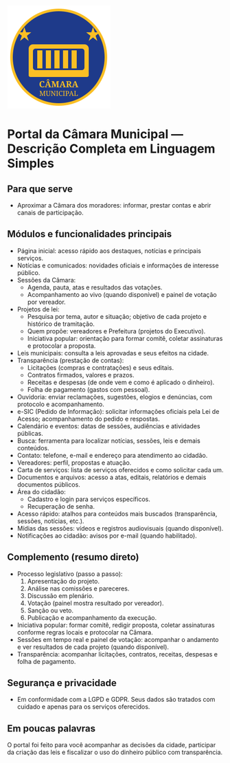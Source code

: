 <img src="../public/images/brasao-teste.svg" alt="Brasão da cidade" class="cover-logo" />

# Portal da Câmara Municipal — Descrição Completa em Linguagem Simples

## Para que serve
- Aproximar a Câmara dos moradores: informar, prestar contas e abrir canais de participação.

## Módulos e funcionalidades principais
- Página inicial: acesso rápido aos destaques, notícias e principais serviços.
- Notícias e comunicados: novidades oficiais e informações de interesse público.
- Sessões da Câmara:
  - Agenda, pauta, atas e resultados das votações.
  - Acompanhamento ao vivo (quando disponível) e painel de votação por vereador.
- Projetos de lei:
  - Pesquisa por tema, autor e situação; objetivo de cada projeto e histórico de tramitação.
  - Quem propõe: vereadores e Prefeitura (projetos do Executivo).
  - Iniciativa popular: orientação para formar comitê, coletar assinaturas e protocolar a proposta.
- Leis municipais: consulta a leis aprovadas e seus efeitos na cidade.
- Transparência (prestação de contas):
  - Licitações (compras e contratações) e seus editais.
  - Contratos firmados, valores e prazos.
  - Receitas e despesas (de onde vem e como é aplicado o dinheiro).
  - Folha de pagamento (gastos com pessoal).
- Ouvidoria: enviar reclamações, sugestões, elogios e denúncias, com protocolo e acompanhamento.
- e-SIC (Pedido de Informação): solicitar informações oficiais pela Lei de Acesso; acompanhamento do pedido e respostas.
- Calendário e eventos: datas de sessões, audiências e atividades públicas.
- Busca: ferramenta para localizar notícias, sessões, leis e demais conteúdos.
- Contato: telefone, e-mail e endereço para atendimento ao cidadão.
- Vereadores: perfil, propostas e atuação.
- Carta de serviços: lista de serviços oferecidos e como solicitar cada um.
- Documentos e arquivos: acesso a atas, editais, relatórios e demais documentos públicos.
- Área do cidadão:
  - Cadastro e login para serviços específicos.
  - Recuperação de senha.
- Acesso rápido: atalhos para conteúdos mais buscados (transparência, sessões, notícias, etc.).
- Mídias das sessões: vídeos e registros audiovisuais (quando disponível).
- Notificações ao cidadão: avisos por e-mail (quando habilitado).

## Complemento (resumo direto)
- Processo legislativo (passo a passo):
  1) Apresentação do projeto.
  2) Análise nas comissões e pareceres.
  3) Discussão em plenário.
  4) Votação (painel mostra resultado por vereador).
  5) Sanção ou veto.
  6) Publicação e acompanhamento da execução.
- Iniciativa popular: formar comitê, redigir proposta, coletar assinaturas conforme regras locais e protocolar na Câmara.
- Sessões em tempo real e painel de votação: acompanhar o andamento e ver resultados de cada projeto (quando disponível).
- Transparência: acompanhar licitações, contratos, receitas, despesas e folha de pagamento.

## Segurança e privacidade
- Em conformidade com a LGPD e GDPR. Seus dados são tratados com cuidado e apenas para os serviços oferecidos.

## Em poucas palavras
O portal foi feito para você acompanhar as decisões da cidade, participar da criação das leis e fiscalizar o uso do dinheiro público com transparência.